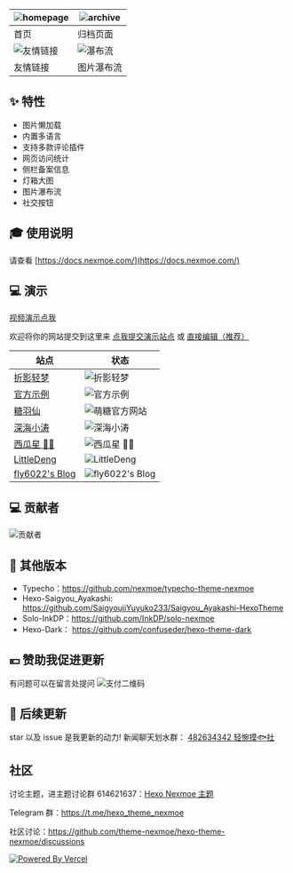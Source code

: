 | ![homepage](https://user-images.githubusercontent.com/16796652/134768469-52d2426b-5c7c-4a46-8f0e-064361044d88.png) | ![archive](https://user-images.githubusercontent.com/16796652/134768465-a578b70e-38f2-4266-97e7-f0b85bd86348.png) |
| ------------------------------------------------------------ | ------------------------------------------------------------ |
| 首页                                                         | 归档页面                                                     |
| ![友情链接](https://user-images.githubusercontent.com/16796652/134768466-cf580997-1201-48a8-812e-77eb0af6ce59.png) | ![瀑布流](https://user-images.githubusercontent.com/16796652/134768468-86751060-b3bf-43f4-970e-4baa8906e29a.png) |
| 友情链接                                                     | 图片瀑布流                                                   |



## ✨ 特性
 - 图片懒加载
 - 内置多语言
 - 支持多款评论插件
 - 网页访问统计
 - 侧栏备案信息
 - 灯箱大图
 - 图片瀑布流
 - 社交按钮

## 🎓 使用说明
请查看 [https://docs.nexmoe.com/](https://docs.nexmoe.com/)

## 💻 演示

[视频演示点我](https://www.bilibili.com/video/BV1Gv411J79T)

欢迎将你的网站提交到这里来 [点我提交演示站点](https://github.com/theme-nexmoe/hexo-theme-nexmoe/discussions/145) 或 [直接编辑（推荐）](https://github.com/theme-nexmoe/hexo-theme-nexmoe/edit/master/README.md)

| 站点                                  | 状态                                                         |
| ------------------------------------- | ------------------------------------------------------------ |
| [折影轻梦](https://nexmoe.com/)       | ![折影轻梦](https://img.shields.io/website?url=https://nexmoe.com/) |
| [官方示例](https://hexo-theme-nexmoe-example.vercel.app/)   | ![官方示例](https://img.shields.io/website?url=https://hexo-theme-nexmoe-example.vercel.app/)  |
| [糖羽仙](https://www.tangyuxian.com/) | ![萌糖官方网站](https://img.shields.io/website?url=https://www.tangyuxian.com/)  |
| [深海小涛](https://hexo.xtaolink.cn/) | ![深海小涛](https://img.shields.io/website?url=https://hexo.xtaolink.cn/)  |
| [西瓜星 🍉✨](https://suikastar.com/)   | ![西瓜星 🍉✨](https://img.shields.io/website?url=https://suikastar.com/)  |
| [LittleDeng](https://lde.ng/)   | ![LittleDeng](https://img.shields.io/website?url=https://lde.ng/)  |
| [fly6022's Blog](https://blog.fly6022.fun)   | ![fly6022's Blog](https://img.shields.io/website?url=https://blog.fly6022.fun)  |

## 💻 贡献者

![贡献者](https://opencollective.com/hexo-theme-nexmoe/contributors.svg?width=890&button=false)

## 🎇 其他版本

 - Typecho：https://github.com/nexmoe/typecho-theme-nexmoe
 - Hexo-Saigyou_Ayakashi: https://github.com/SaigyoujiYuyuko233/Saigyou_Ayakashi-HexoTheme
 - Solo-InkDP：https://github.com/InkDP/solo-nexmoe
 - Hexo-Dark： https://github.com/confuseder/hexo-theme-dark

## 💴 赞助我促进更新
有问题可以在留言处提问
![支付二维码](https://i.dawnlab.me/ee0093ead3ca8145522ba766c3f9a0ee.png)

## 🍻 后续更新
star 以及 issue 是我更新的动力!
新闻聊天划水群： [482634342 轻惋摸🐟社](https://jq.qq.com/?_wv=1027&k=5CfKHun) 

## 社区

讨论主题，进主题讨论群 614621637：[Hexo Nexmoe 主题](https://jq.qq.com/?_wv=1027&k=1YL6FmUS)

Telegram 群：https://t.me/hexo_theme_nexmoe

社区讨论：https://github.com/theme-nexmoe/hexo-theme-nexmoe/discussions
     
[![Powered By Vercel](https://www.datocms-assets.com/31049/1618983297-powered-by-vercel.svg "Powered By Vercel")](https://vercel.com/?utm_source=theme-nexmoe&utm_campaign=oss "Powered By Vercel")
